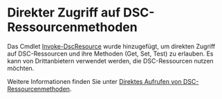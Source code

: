 # Direkter Zugriff auf DSC-Ressourcenmethoden


Das Cmdlet [Invoke-DscResource](https://technet.microsoft.com/en-us/library/mt517869.aspx) wurde hinzugefügt, um direkten Zugriff auf DSC-Ressourcen und ihre Methoden (Get, Set, Test) zu erlauben. Es kann von Drittanbietern verwendet werden, die DSC-Ressourcen nutzen möchten.

Weitere Informationen finden Sie unter [Direktes Aufrufen von DSC-Ressourcenmethoden](https://msdn.microsoft.com/powershell/dsc/directcallresource).



<!--HONumber=Aug16_HO3-->


